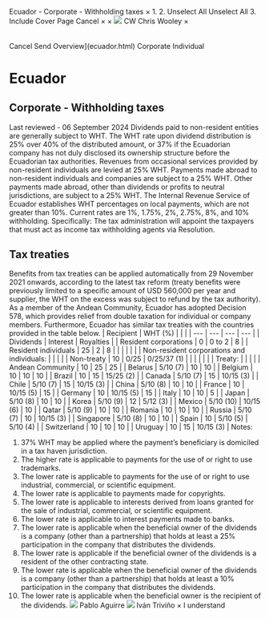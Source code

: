 Ecuador - Corporate - Withholding taxes
×
1.
2.
Unselect All
Unselect All
3.
Include Cover Page
Cancel
×
×
![](-/media/world-wide-tax-summaries/attachments/global---chris-wooley.ashx%3Frev=ac5e5f3223b34096b1afc2a6009c7320&revision=ac5e5f32-23b3-4096-b1af-c2a6009c7320&hash=859B7ADC84DC2CBEC9760E9E6EE7DE6D0A8BFCDF)
CW
Chris Wooley
×
######
Cancel
Send
Overview](ecuador.html)
Corporate
Individual
# Ecuador
## Corporate - Withholding taxes
Last reviewed - 06 September 2024
Dividends paid to non-resident entities are generally subject to WHT.
The WHT rate upon dividend distribution is 25% over 40% of the distributed amount, or 37% if the Ecuadorian company has not duly disclosed its ownership structure before the Ecuadorian tax authorities.
Revenues from occasional services provided by non-resident individuals are levied at 25% WHT. Payments made abroad to non-resident individuals and companies are subject to a 25% WHT. Other payments made abroad, other than dividends or profits to neutral jurisdictions, are subject to a 25% WHT.
The Internal Revenue Service of Ecuador establishes WHT percentages on local payments, which are not greater than 10%. Current rates are 1%, 1.75%, 2%, 2.75%, 8%, and 10% withholding. Specifically:
The tax administration will appoint the taxpayers that must act as income tax withholding agents via Resolution.
## Tax treaties
Benefits from tax treaties can be applied automatically from 29 November 2021 onwards, according to the latest tax reform (treaty benefits were previously limited to a specific amount of USD 560,000 per year and supplier, the WHT on the excess was subject to refund by the tax authority).
As a member of the Andean Community, Ecuador has adopted Decision 578, which provides relief from double taxation for individual or company members. Furthermore, Ecuador has similar tax treaties with the countries provided in the table below.
| Recipient | WHT (%) | | |
| --- | --- | --- | --- |
| Dividends | Interest | Royalties |
| Resident corporations | 0 | 0 to 2 | 8 |
| Resident individuals | 25 | 2 | 8 |
|  |  |  |  |
| Non-resident corporations and individuals: |  |  |  |
| Non-treaty | 10 | 0/25 | 0/25/37 (1) |
|  |  |  |  |
| Treaty: |  |  |  |
| Andean Community | 10 | 25 | 25 |
| Belarus | 5/10 (7) | 10 | 10 |
| Belgium | 10 | 10 | 10 |
| Brazil | 10 | 15 | 15/25 (2) |
| Canada | 5/10 (7) | 15 | 10/15 (3) |
| Chile | 5/10 (7) | 15 | 10/15 (3) |
| China | 5/10 (8) | 10 | 10 |
| France | 10 | 10/15 (5) | 15 |
| Germany | 10 | 10/15 (5) | 15 |
| Italy | 10 | 10 | 5 |
| Japan | 5/10 (8) | 10 | 10 |
| Korea | 5/10 (9) | 12 | 5/12 (3) |
| Mexico | 5/10 (10) | 10/15 (6) | 10 |
| Qatar | 5/10 (9) | 10 | 10 |
| Romania | 10 | 10 | 10 |
| Russia | 5/10 (7) | 10 | 10/15 (3) |
| Singapore | 5/10 (8) | 10 | 10 |
| Spain | 10 | 5/10 (5) | 5/10 (4) |
| Switzerland | 10 | 10 | 10 |
| Uruguay | 10 | 15 | 10/15 (3) |
Notes:
1. 37% WHT may be applied where the payment’s beneficiary is domiciled in a tax haven jurisdiction.
2. The higher rate is applicable to payments for the use of or right to use trademarks.
3. The lower rate is applicable to payments for the use of or right to use industrial, commercial, or scientific equipment.
4. The lower rate is applicable to payments made for copyrights.
5. The lower rate is applicable to interests derived from loans granted for the sale of industrial, commercial, or scientific equipment.
6. The lower rate is applicable to interest payments made to banks.
7. The lower rate is applicable when the beneficial owner of the dividends is a company (other than a partnership) that holds at least a 25% participation in the company that distributes the dividends.
8. The lower rate is applicable if the beneficial owner of the dividends is a resident of the other contracting state.
9. The lower rate is applicable when the beneficial owner of the dividends is a company (other than a partnership) that holds at least a 10% participation in the company that distributes the dividends.
10. The lower rate is applicable when the beneficial owner is the recipient of the dividends.
![](-/media/world-wide-tax-summaries/attachments/ecuador---pablo-aguirre.ashx%3Frev=ead215c3e2d646c49bed465f3930bddd&revision=ead215c3-e2d6-46c4-9bed-465f3930bddd&hash=5D33F351E9CA8E1E0F7406D400836B5B0D5F0305)
Pablo Aguirre
![](-/media/world-wide-tax-summaries/ecuadorivan-dario-trivinofoto-itjpg20230901111730970.ashx%3Frev=da145a999c4642aa88727f983f185e8b&revision=da145a99-9c46-42aa-8872-7f983f185e8b&hash=FD728EDC72BB21E24A10CA23E36E88C399DFCB11)
Iván Triviño
×
I understand